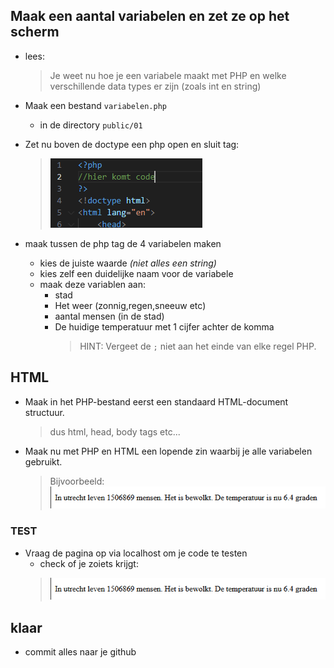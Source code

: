 ## Maak een aantal variabelen en zet ze op het scherm

- lees:
    > Je weet nu hoe je een variabele maakt met PHP en welke verschillende data types er zijn (zoals int en string)

- Maak een bestand `variabelen.php`
    - in de directory `public/01`

- Zet nu boven de doctype een php open en sluit tag:
    > ![](img/phptag.PNG)
- maak tussen de php tag de 4 variabelen maken
    - kies de juiste waarde *(niet alles een string)*
    - kies zelf een duidelijke naam voor de variabele
    - maak deze variablen aan:
        - stad
        - Het weer (zonnig,regen,sneeuw etc)
        - aantal mensen (in de stad)
        - De huidige temperatuur met 1 cijfer achter de komma
            > HINT:  Vergeet de `;` niet aan het einde van elke regel PHP.

## HTML

- Maak in het PHP-bestand eerst een standaard HTML-document structuur.
    > dus html, head, body tags etc...
- Maak nu met PHP en HTML een lopende zin waarbij je alle variabelen gebruikt.
    > Bijvoorbeeld:
    > ![](img/var.PNG)
 

### TEST

- Vraag de pagina op via localhost om je code te testen  
    - check of je zoiets krijgt:
    > ![](img/var.PNG)


## klaar
- commit alles naar je github

